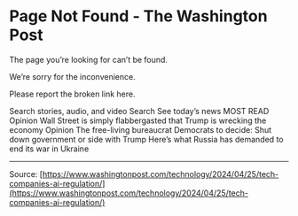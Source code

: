 # Page Not Found - The Washington Post

The page you’re looking
for can’t be found.

We’re sorry for the inconvenience.

 

Please report the broken link here.

Search stories, audio, and video
Search
See today’s news
MOST READ
Opinion
Wall Street is simply flabbergasted that Trump is wrecking the economy
Opinion
The free-living bureaucrat
Democrats to decide: Shut down government or side with Trump
Here’s what Russia has demanded to end its war in Ukraine

---
Source: [https://www.washingtonpost.com/technology/2024/04/25/tech-companies-ai-regulation/](https://www.washingtonpost.com/technology/2024/04/25/tech-companies-ai-regulation/)
